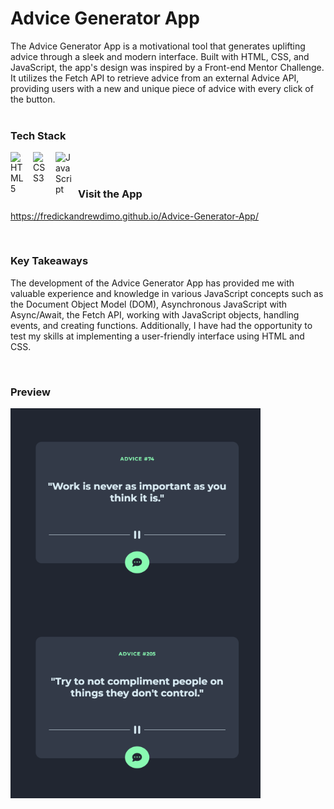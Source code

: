 # Advice Generator App

The Advice Generator App is a motivational tool that generates uplifting advice through a sleek and modern interface. Built with HTML, CSS, and JavaScript, the app's design was inspired by a Front-end Mentor Challenge. It utilizes the Fetch API to retrieve advice from an external Advice API, providing users with a new and unique piece of advice with every click of the button.
<br>
<br>

### Tech Stack

<img align="left" alt="HTML5" width="26px" src="https://cdn.jsdelivr.net/gh/devicons/devicon/icons/html5/html5-original.svg" style="padding-right:10px;" />

<img align="left" alt="CSS3" width="26px" src="https://cdn.jsdelivr.net/gh/devicons/devicon/icons/css3/css3-original.svg" style="padding-right:10px;" />

<img align="left" alt="JavaScript" width="26px" src="https://cdn.jsdelivr.net/gh/devicons/devicon/icons/javascript/javascript-original.svg" style="padding-right:10px;" />

<br>
<br>

### Visit the App

https://fredickandrewdimo.github.io/Advice-Generator-App/

<br>

### Key Takeaways

The development of the Advice Generator App has provided me with valuable experience and knowledge in various JavaScript concepts such as the Document Object Model (DOM), Asynchronous JavaScript with Async/Await, the Fetch API, working with JavaScript objects, handling events, and creating functions. Additionally, I have had the opportunity to test my skills at implementing a user-friendly interface using HTML and CSS.

<br>

### Preview

<img align="left" alt="#" width="400px" src="https://github.com/fredickandrewdimo/Advice-Generator-App/blob/main/images/preview-1.png" style="padding-right:20px;"/>

<img align="left" alt="#" width="400px" src="https://github.com/fredickandrewdimo/Advice-Generator-App/blob/main/images/preview-2.png" />

